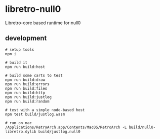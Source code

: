 # libretro-null0
Libretro-core based runtime for null0


## development

```
# setup tools
npm i

# build it
npm run build:host

# build some carts to test
npm run build:draw
npm run build:errors
npm run build:files
npm run build:http
npm run build:justlog
npm run build:random

# test with a simple node-based host
npm test build/justlog.wasm

# run on mac
/Applications/RetroArch.app/Contents/MacOS/RetroArch -L build/null0-libretro.dylib build/justlog.null0
```